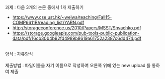 과제 : 다음 3개의 논문 중에서 1개 제출하기
- https://www.cse.ust.hk/~weiwa/teaching/Fall15-COMP6611B/reading_list/YARN.pdf
- http://storageconference.us/2010/Papers/MSST/Shvachko.pdf
- https://storage.googleapis.com/pub-tools-public-publication-data/pdf/16cb30b4b92fd4989b8619a61752a2387c6dd474.pdf

<br>양식 : 자유양식</br>
<br>제출방법 : 파일이름을 자기 이름으로 작성하여 오른쪽 위에 있는 new upload 를 통하여 제출</br>

